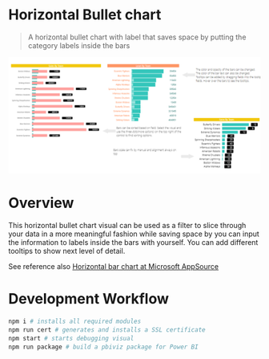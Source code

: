 # Horizontal Bullet chart

> A horizontal bullet chart with label that saves space by putting the category labels inside the bars

![screenshot](./assets/Screenshot.png)

# Overview
This horizontal bullet chart visual can be used as a filter to slice through your data in a more meaningful fashion while saving space by you can input the information to labels inside the bars with yourself. You can add different tooltips to show next level of detail.

See reference also [Horizontal bar chart at Microsoft AppSource](https://appsource.microsoft.com/en-us/product/power-bi-visuals/WA104381230)

# Development Workflow

```bash
npm i # installs all required modules
npm run cert # generates and installs a SSL certificate
npm start # starts debugging visual
npm run package # build a pbiviz package for Power BI
```
